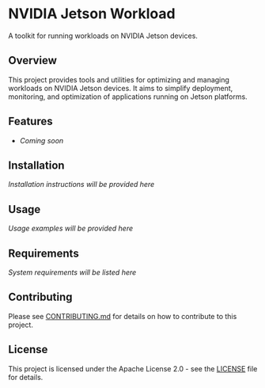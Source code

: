 # NVIDIA Jetson Workload

<!-- SPDX-License-Identifier: Apache-2.0 -->
<!-- Copyright 2024 nvidia-jetson-workload contributors -->

A toolkit for running workloads on NVIDIA Jetson devices.

## Overview

This project provides tools and utilities for optimizing and managing workloads on NVIDIA Jetson devices. It aims to simplify deployment, monitoring, and optimization of applications running on Jetson platforms.

## Features

- *Coming soon*

## Installation

*Installation instructions will be provided here*

## Usage

*Usage examples will be provided here*

## Requirements

*System requirements will be listed here*

## Contributing

Please see [CONTRIBUTING.md](CONTRIBUTING.md) for details on how to contribute to this project.

## License

This project is licensed under the Apache License 2.0 - see the [LICENSE](LICENSE) file for details.